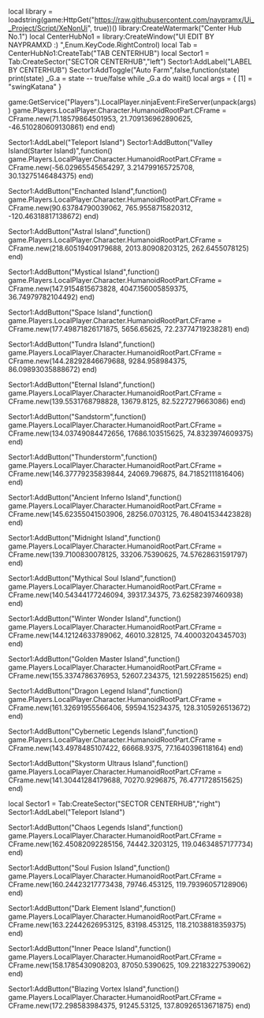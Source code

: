 local library = loadstring(game:HttpGet("https://raw.githubusercontent.com/naypramx/Ui__Project/Script/XeNonUi", true))()
library:CreateWatermark("Center Hub No.1")
local CenterHubNo1 = library:CreateWindow("UI EDIT BY NAYPRAMXD :) ",Enum.KeyCode.RightControl)
    local Tab = CenterHubNo1:CreateTab("TAB CENTERHUB")
    local Sector1 = Tab:CreateSector("SECTOR CENTERHUB","left")
    Sector1:AddLabel("LABEL BY CENTERHUB")
    Sector1:AddToggle("Auto Farm",false,function(state)
       print(state)
    _G.a = state -- true/false
while _G.a do wait()
local args = {
    [1] = "swingKatana"
}

game:GetService("Players").LocalPlayer.ninjaEvent:FireServer(unpack(args))
game.Players.LocalPlayer.Character.HumanoidRootPart.CFrame = CFrame.new(71.18579864501953, 21.709136962890625, -46.510280609130861)
end
end)

Sector1:AddLabel("Teleport Island")
Sector1:AddButton("Valley Island(Starter Island)",function()
game.Players.LocalPlayer.Character.HumanoidRootPart.CFrame = CFrame.new(-56.02965545654297, 3.214799165725708, 30.13275146484375)
end)

Sector1:AddButton("Enchanted Island",function()
game.Players.LocalPlayer.Character.HumanoidRootPart.CFrame = CFrame.new(90.63784790039062, 765.9558715820312, -120.46318817138672)
end)

Sector1:AddButton("Astral Island",function()
game.Players.LocalPlayer.Character.HumanoidRootPart.CFrame = CFrame.new(218.60519409179688, 2013.80908203125, 262.6455078125)
end)

Sector1:AddButton("Mystical Island",function()
game.Players.LocalPlayer.Character.HumanoidRootPart.CFrame = CFrame.new(147.9154815673828, 4047.156005859375, 36.74979782104492)
end)

Sector1:AddButton("Space Island",function()
game.Players.LocalPlayer.Character.HumanoidRootPart.CFrame = CFrame.new(177.49871826171875, 5656.65625, 72.23774719238281)
end)

Sector1:AddButton("Tundra Island",function()
game.Players.LocalPlayer.Character.HumanoidRootPart.CFrame = CFrame.new(144.28292846679688, 9284.958984375, 86.09893035888672)
end)

Sector1:AddButton("Eternal Island",function()
game.Players.LocalPlayer.Character.HumanoidRootPart.CFrame = CFrame.new(139.5531768798828, 13679.8125, 82.5227279663086)
end)

Sector1:AddButton("Sandstorm",function()
game.Players.LocalPlayer.Character.HumanoidRootPart.CFrame = CFrame.new(134.03749084472656, 17686.103515625, 74.8323974609375)
end)

Sector1:AddButton("Thunderstorm",function()
game.Players.LocalPlayer.Character.HumanoidRootPart.CFrame = CFrame.new(146.37779235839844, 24069.796875, 84.71852111816406)
end)

Sector1:AddButton("Ancient Inferno Island",function()
game.Players.LocalPlayer.Character.HumanoidRootPart.CFrame = CFrame.new(145.62355041503906, 28256.0703125, 76.48041534423828)
end)

Sector1:AddButton("Midnight Island",function()
game.Players.LocalPlayer.Character.HumanoidRootPart.CFrame = CFrame.new(139.7100830078125, 33206.75390625, 74.57628631591797)
end)

Sector1:AddButton("Mythical Soul Island",function()
game.Players.LocalPlayer.Character.HumanoidRootPart.CFrame = CFrame.new(140.54344177246094, 39317.34375, 73.62582397460938)
end)

Sector1:AddButton("Winter Wonder Island",function()
game.Players.LocalPlayer.Character.HumanoidRootPart.CFrame = CFrame.new(144.12124633789062, 46010.328125, 74.40003204345703)
end)

Sector1:AddButton("Golden Master Island",function()
game.Players.LocalPlayer.Character.HumanoidRootPart.CFrame = CFrame.new(155.3374786376953, 52607.234375, 121.59228515625)
end)

Sector1:AddButton("Dragon Legend Island",function()
game.Players.LocalPlayer.Character.HumanoidRootPart.CFrame = CFrame.new(161.32691955566406, 59594.15234375, 128.3105926513672)
end)

Sector1:AddButton("Cybernetic Legends Island",function()
game.Players.LocalPlayer.Character.HumanoidRootPart.CFrame = CFrame.new(143.4978485107422, 66668.9375, 77.1640396118164)
end)

Sector1:AddButton("Skystorm Ultraus Island",function()
game.Players.LocalPlayer.Character.HumanoidRootPart.CFrame = CFrame.new(141.30441284179688, 70270.9296875, 76.4771728515625)
end)


local Sector1 = Tab:CreateSector("SECTOR CENTERHUB","right")
Sector1:AddLabel("Teleport Island")

Sector1:AddButton("Chaos Legends Island",function()
game.Players.LocalPlayer.Character.HumanoidRootPart.CFrame = CFrame.new(162.45082092285156, 74442.3203125, 119.04634857177734)
end)

Sector1:AddButton("Soul Fusion Island",function()
game.Players.LocalPlayer.Character.HumanoidRootPart.CFrame = CFrame.new(160.24423217773438, 79746.453125, 119.79396057128906)
end)

Sector1:AddButton("Dark Element Island",function()
game.Players.LocalPlayer.Character.HumanoidRootPart.CFrame = CFrame.new(163.22442626953125, 83198.453125, 118.21038818359375)
end)

Sector1:AddButton("Inner Peace Island",function()
game.Players.LocalPlayer.Character.HumanoidRootPart.CFrame = CFrame.new(158.1785430908203, 87050.5390625, 109.22183227539062)
end)

Sector1:AddButton("Blazing Vortex Island",function()
game.Players.LocalPlayer.Character.HumanoidRootPart.CFrame = CFrame.new(172.298583984375, 91245.53125, 137.80926513671875)
end)
